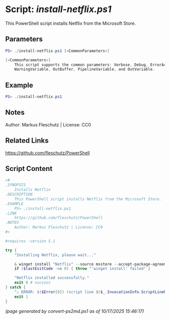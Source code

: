 Script: *install-netflix.ps1*
========================

This PowerShell script installs Netflix from the Microsoft Store.

Parameters
----------
```powershell
PS> ./install-netflix.ps1 [<CommonParameters>]

[<CommonParameters>]
    This script supports the common parameters: Verbose, Debug, ErrorAction, ErrorVariable, WarningAction, 
    WarningVariable, OutBuffer, PipelineVariable, and OutVariable.
```

Example
-------
```powershell
PS> ./install-netflix.ps1

```

Notes
-----
Author: Markus Fleschutz | License: CC0

Related Links
-------------
https://github.com/fleschutz/PowerShell

Script Content
--------------
```powershell
<#
.SYNOPSIS
	Installs Netflix
.DESCRIPTION
	This PowerShell script installs Netflix from the Microsoft Store.
.EXAMPLE
	PS> ./install-netflix.ps1
.LINK
	https://github.com/fleschutz/PowerShell
.NOTES
	Author: Markus Fleschutz | License: CC0
#>

#requires -version 5.1

try {
	"Installing Netflix, please wait..."

	& winget install "Netflix" --source msstore --accept-package-agreements --accept-source-agreements
	if ($lastExitCode -ne 0) { throw "'winget install' failed" }

	"Netflix installed successfully."
	exit 0 # success
} catch {
	"⚠️ ERROR: $($Error[0]) (script line $($_.InvocationInfo.ScriptLineNumber))"
	exit 1
}
```

*(page generated by convert-ps2md.ps1 as of 10/17/2025 15:46:17)*
